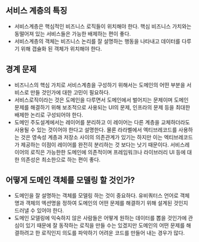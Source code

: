 ## 서비스 계층의 특징
- 서비스계층은 핵심적인 비즈니스 로직들이 위치해야 한다. 핵심 비즈니스 가치와는 동떨어져 있는 서비스들은 가능한 배제하는 편이 좋다.
- 서비스계층의 객체는 비즈니스 논리를 잘 설명하는 행동을 나타내고 데이터를 다루기 위해 갭슐화 된 객체가 위치해야 한다.

## 경계 문제
- 비즈니스의 핵심 가치로 서비스계층을 구성하기 위해서는 도메인의 어떤 부분을 서비스로 만들 것인가에 대한 고민이 필요하다.
- 서비스로직이라는 것은 도메인을 다루면서 도메인에서 벌어지는 문제이며 도메인 문제를 해결하기 위해 보조적으로 사용되는 UI의 문제, 인프라의 문제 등을 최대한 배제한 논리로 구성되어야 한다.
- 도메인 주도설계에서는 레이어를 분리하고 이 레이어는 다른 계층을 교체하더라도 사용될 수 있는 것이어야 한다고 설명한다. 물론 라라벨에서 엑티브레코드를 사용하는 것은 영속성 계층과 저장소 사이의 의존관계가 있기는 하지만 이는 엑티브레코드가 제공하는 이점이 레이어를 완전히 분리하는 것 보다는 낫기 때문이다. 서비스레이어의 로직은 가능한한 도메인에 의존적이며 프레임워크나 라이브러리 UI 등에 대한 의존성은 최소한으로 하는 편이 좋다.

## 어떻게 도메인 객체를 모델링 할 것인가?
- 도메인을 잘 설명하는 객체를 모델링 하는 것이 중요하다. 유비쿼터스 언어로 객체명과 객체의 엑션명을 정하여 도메인의 어떤 문제를 해결하기 위해 설계된 것인지 드러낼 수 있어야 한다.
- 도메인 모델링에 익숙하지 않은 사람들은 어떻게 원하는 데이터를 뽑을 것인가에 관심이 있기 때문에 잘 동작하는 로직을 만들 수는 있겠지만 도메인의 어떤 문제를 해결하려고 한 로직인지 의도를 파악하기 어려운 코드를 만들어 내는 경우가 많다.

